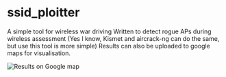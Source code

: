 # ssid_ploitter
A simple tool for wireless war driving
Written to detect rogue APs during wireless assessment (Yes I know, Kismet and aircrack-ng can do the same, but use this tool is more simple)
Results can also be uploaded to google maps for visualisation.

![Results on Google map](https://user-images.githubusercontent.com/34885356/56963519-785de380-6b9c-11e9-9ecb-ed8df53960d6.PNG)
